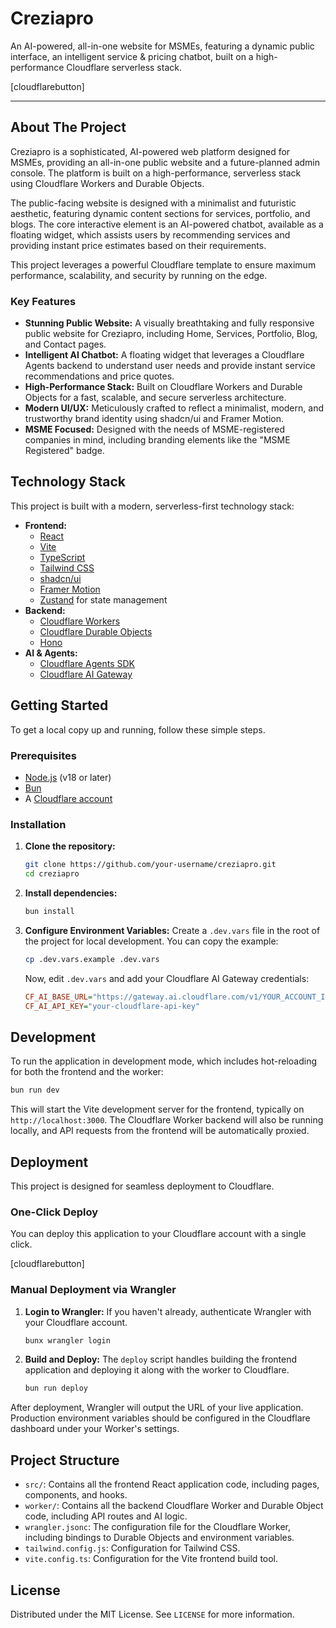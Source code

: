 # Creziapro

An AI-powered, all-in-one website for MSMEs, featuring a dynamic public interface, an intelligent service & pricing chatbot, built on a high-performance Cloudflare serverless stack.

[cloudflarebutton]

---

## About The Project

Creziapro is a sophisticated, AI-powered web platform designed for MSMEs, providing an all-in-one public website and a future-planned admin console. The platform is built on a high-performance, serverless stack using Cloudflare Workers and Durable Objects.

The public-facing website is designed with a minimalist and futuristic aesthetic, featuring dynamic content sections for services, portfolio, and blogs. The core interactive element is an AI-powered chatbot, available as a floating widget, which assists users by recommending services and providing instant price estimates based on their requirements.

This project leverages a powerful Cloudflare template to ensure maximum performance, scalability, and security by running on the edge.

### Key Features

*   **Stunning Public Website:** A visually breathtaking and fully responsive public website for Creziapro, including Home, Services, Portfolio, Blog, and Contact pages.
*   **Intelligent AI Chatbot:** A floating widget that leverages a Cloudflare Agents backend to understand user needs and provide instant service recommendations and price quotes.
*   **High-Performance Stack:** Built on Cloudflare Workers and Durable Objects for a fast, scalable, and secure serverless architecture.
*   **Modern UI/UX:** Meticulously crafted to reflect a minimalist, modern, and trustworthy brand identity using shadcn/ui and Framer Motion.
*   **MSME Focused:** Designed with the needs of MSME-registered companies in mind, including branding elements like the "MSME Registered" badge.

## Technology Stack

This project is built with a modern, serverless-first technology stack:

*   **Frontend:**
    *   [React](https://reactjs.org/)
    *   [Vite](https://vitejs.dev/)
    *   [TypeScript](https://www.typescriptlang.org/)
    *   [Tailwind CSS](https://tailwindcss.com/)
    *   [shadcn/ui](https://ui.shadcn.com/)
    *   [Framer Motion](https://www.framer.com/motion/)
    *   [Zustand](https://zustand-demo.pmnd.rs/) for state management
*   **Backend:**
    *   [Cloudflare Workers](https://workers.cloudflare.com/)
    *   [Cloudflare Durable Objects](https://developers.cloudflare.com/durable-objects/)
    *   [Hono](https://hono.dev/)
*   **AI & Agents:**
    *   [Cloudflare Agents SDK](https://developers.cloudflare.com/workers/agents/)
    *   [Cloudflare AI Gateway](https://developers.cloudflare.com/ai-gateway/)

## Getting Started

To get a local copy up and running, follow these simple steps.

### Prerequisites

*   [Node.js](https://nodejs.org/) (v18 or later)
*   [Bun](https://bun.sh/)
*   A [Cloudflare account](https://dash.cloudflare.com/sign-up)

### Installation

1.  **Clone the repository:**
    ```sh
    git clone https://github.com/your-username/creziapro.git
    cd creziapro
    ```

2.  **Install dependencies:**
    ```sh
    bun install
    ```

3.  **Configure Environment Variables:**
    Create a `.dev.vars` file in the root of the project for local development. You can copy the example:
    ```sh
    cp .dev.vars.example .dev.vars
    ```
    Now, edit `.dev.vars` and add your Cloudflare AI Gateway credentials:
    ```ini
    CF_AI_BASE_URL="https://gateway.ai.cloudflare.com/v1/YOUR_ACCOUNT_ID/YOUR_GATEWAY_ID/openai"
    CF_AI_API_KEY="your-cloudflare-api-key"
    ```

## Development

To run the application in development mode, which includes hot-reloading for both the frontend and the worker:

```sh
bun run dev
```

This will start the Vite development server for the frontend, typically on `http://localhost:3000`. The Cloudflare Worker backend will also be running locally, and API requests from the frontend will be automatically proxied.

## Deployment

This project is designed for seamless deployment to Cloudflare.

### One-Click Deploy

You can deploy this application to your Cloudflare account with a single click.

[cloudflarebutton]

### Manual Deployment via Wrangler

1.  **Login to Wrangler:**
    If you haven't already, authenticate Wrangler with your Cloudflare account.
    ```sh
    bunx wrangler login
    ```

2.  **Build and Deploy:**
    The `deploy` script handles building the frontend application and deploying it along with the worker to Cloudflare.
    ```sh
    bun run deploy
    ```

After deployment, Wrangler will output the URL of your live application. Production environment variables should be configured in the Cloudflare dashboard under your Worker's settings.

## Project Structure

*   `src/`: Contains all the frontend React application code, including pages, components, and hooks.
*   `worker/`: Contains all the backend Cloudflare Worker and Durable Object code, including API routes and AI logic.
*   `wrangler.jsonc`: The configuration file for the Cloudflare Worker, including bindings to Durable Objects and environment variables.
*   `tailwind.config.js`: Configuration for Tailwind CSS.
*   `vite.config.ts`: Configuration for the Vite frontend build tool.

## License

Distributed under the MIT License. See `LICENSE` for more information.